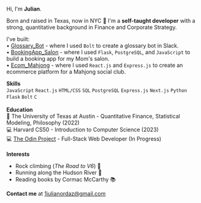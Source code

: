 Hi, I'm **Julian**.

Born and raised in Texas, now in NYC 📍 I'm a **self-taught developer** with a strong, quantitative background in Finance and Corporate Strategy.

I've built:
<br>
• [Glossary_Bot](https://github.com/jordaz14/slack-glossary-bot) - where I used `Bolt` to create a glossary bot in Slack.
<br>
• [BookingApp_Salon](https://github.com/jordaz14/BookingApp_Salon) - where I used `Flask`, `PostgreSQL`, and `JavaScript` to build a booking app for my Mom's salon.
<br>
• [Ecom_Mahjong](https://github.com/jordaz14/Ecom_Mahjong) - where I used `React.js` and `Express.js` to create an ecommerce platform for a Mahjong social club.
<br>
                    
**Skills**
<br>
`JavaScript` `React.js` `HTML/CSS` `SQL` `PostgreSQL` `Express.js` `Next.js` `Python` `Flask` `Bolt` `C`
<br>
<br>
**Education**
<br>
🤘 The University of Texas at Austin - Quantitative Finance, Statistical Modeling, Philosophy (2022)
<br>
💻 Harvard CS50 - Introduction to Computer Science (2023)
<br>
💻 [The Odin Project](https://github.com/jordaz14/the-odin-project) - Full-Stack Web Developer (In Progress)
<br>
<br>
**Interests**
- Rock climbing (_The Road to V6_) 🧗
- Running along the Hudson River 🏃
- Reading books by Cormac McCarthy 📚

**Contact me** at 1julianordaz@gmail.com

